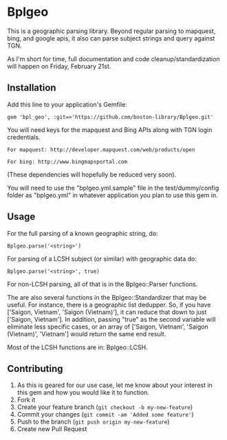 # Bplgeo

This is a geographic parsing library. Beyond regular parsing to mapquest, bing, and google apis, it also can parse
subject strings and query against TGN.

As I'm short for time, full documentation and code cleanup/standardization will happen on Friday, February 21st.

## Installation

Add this line to your application's Gemfile:

    gem 'bpl_geo', :git=>'https://github.com/boston-library/Bplgeo.git'

You will need keys for the mapquest and Bing APIs along with TGN login credentials.

    For mapquest: http://developer.mapquest.com/web/products/open

    For bing: http://www.bingmapsportal.com

(These dependencies will hopefully be reduced very soon).

You will need to use the "bplgeo.yml.sample" file in the test/dummy/config folder as "bplgeo.yml" in whatever
application you plan to use this gem in.

## Usage

For the full parsing of a known geographic string, do:

    Bplgeo.parse('<string>')

For parsing of a LCSH subject (or similar) with geographic data do:

    Bplgeo.parse('<string>', true)

For non-LCSH parsing, all of that is in the Bplgeo::Parser functions.

The are also several functions in the Bplgeo::Standardizer that may be useful. For instance, there is a geographic list
dedupper. So, if you have ['Saigon, Vietnam', 'Saigon (Vietnam)'], it can reduce that down to just ['Saigon, Vietnam'].
In addition, passing "true" as the second variable will eliminate less specific cases, or an array of
['Saigon, Vietnam', 'Saigon (Vietnam)', 'Vietnam'] would return the same end result.

Most of the LCSH functions are in: Bplgeo::LCSH.

## Contributing

1. As this is geared for our use case, let me know about your interest in this gem and how you would like it to function.
2. Fork it
3. Create your feature branch (`git checkout -b my-new-feature`)
4. Commit your changes (`git commit -am 'Added some feature'`)
5. Push to the branch (`git push origin my-new-feature`)
6. Create new Pull Request